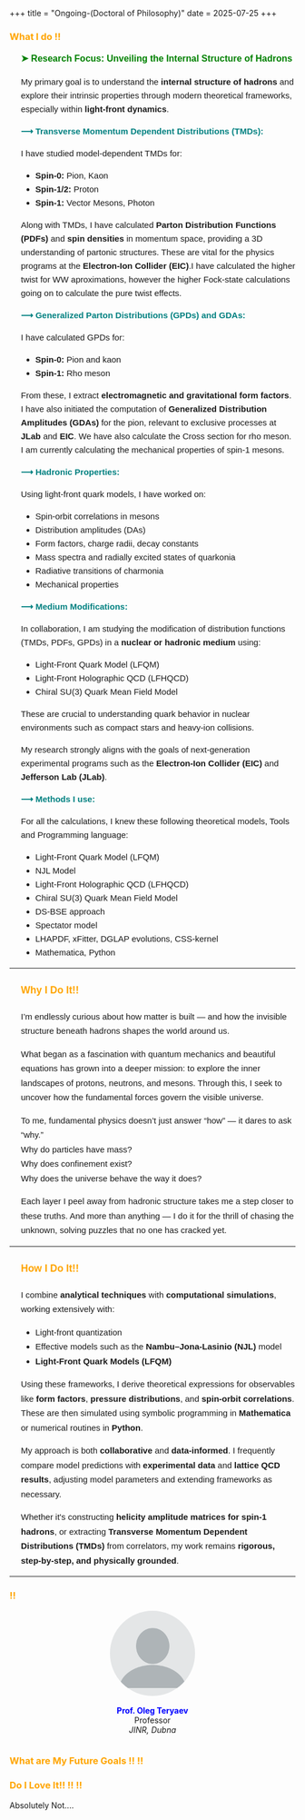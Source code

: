 +++
title = "Ongoing-(Doctoral of Philosophy)"
date = 2025-07-25
+++

### <span style="color: orange;">What I do !!</span>

<div style="margin-left: 20px; font-family: Arial, sans-serif; line-height: 1.6; font-size: 15px;">
  <p style="color: green; font-weight: bold; font-size: 16px;">➤ Research Focus: Unveiling the Internal Structure of Hadrons</p>

  <p>
    My primary goal is to understand the <strong>internal structure of hadrons</strong> and explore their intrinsic properties through modern theoretical frameworks, especially within <strong>light-front dynamics</strong>.
  </p>

  <p style="color: teal; font-weight: bold;">⟶ Transverse Momentum Dependent Distributions (TMDs):</p>
  <p>
    I have studied model-dependent TMDs for:
    <ul>
      <li><strong>Spin-0:</strong> Pion, Kaon</li>
      <li><strong>Spin-1/2:</strong> Proton</li>
      <li><strong>Spin-1:</strong> Vector Mesons, Photon</li>
    </ul>
    Along with TMDs, I have calculated <strong>Parton Distribution Functions (PDFs)</strong> and <strong>spin densities</strong> in momentum space, providing a 3D understanding of partonic structures. These are vital for the physics programs at the <strong>Electron-Ion Collider (EIC)</strong>.I have calculated the higher twist for WW aproximations, however the higher Fock-state calculations going on to calculate the pure twist effects. </p>

  <p style="color: teal; font-weight: bold;">⟶ Generalized Parton Distributions (GPDs) and GDAs:</p>
  <p>
    I have calculated GPDs for:
    <ul>
      <li><strong>Spin-0:</strong> Pion and kaon </li>
      <li><strong>Spin-1:</strong> Rho meson</li>
    </ul>
    From these, I extract <strong>electromagnetic and gravitational form factors</strong>. I have also initiated the computation of <strong>Generalized Distribution Amplitudes (GDAs)</strong> for the pion, relevant to exclusive processes at <strong>JLab</strong> and <strong>EIC</strong>. We have also calculate the Cross section for rho meson. I am currently calculating the  mechanical properties of spin-1 mesons. </p>

  <p style="color: teal; font-weight: bold;">⟶ Hadronic Properties:</p>
  <p>
    Using light-front quark models, I have worked on:
    <ul>
      <li>Spin-orbit correlations in mesons</li>
      <li>Distribution amplitudes (DAs)</li>
      <li>Form factors, charge radii, decay constants</li>
      <li>Mass spectra and radially excited states of quarkonia</li>
      <li>Radiative transitions of charmonia</li>
      <li>Mechanical properties</li>
    </ul>
  </p>

  <p style="color: teal; font-weight: bold;">⟶ Medium Modifications:</p>
  <p>
    In collaboration, I am studying the modification of distribution functions (TMDs, PDFs, GPDs) in a <strong>nuclear or hadronic medium</strong> using:
    <ul>
      <li>Light-Front Quark Model (LFQM)</li>
      <li>Light-Front Holographic QCD (LFHQCD)</li>
      <li>Chiral SU(3) Quark Mean Field Model</li>
    </ul>
    These are crucial to understanding quark behavior in nuclear environments such as compact stars and heavy-ion collisions.
  </p>

  <p>
    My research strongly aligns with the goals of next-generation experimental programs such as the <strong>Electron-Ion Collider (EIC)</strong> and <strong>Jefferson Lab (JLab)</strong>.
  </p>
  <p style="color: teal; font-weight: bold;">⟶ Methods I use:</p>
  <p>
    For all the calculations, I knew these following theoretical models, Tools and Programming language:
    <ul>
      <li>Light-Front Quark Model (LFQM)</li>
      <li>NJL Model</li>
      <li>Light-Front Holographic QCD (LFHQCD)</li>
      <li>Chiral SU(3) Quark Mean Field Model</li>
      <li>DS-BSE approach</li>
      <li>Spectator model</li>
      <li>LHAPDF, xFitter, DGLAP evolutions, CSS-kernel</li>
      <li>Mathematica, Python</li>
    </ul>
  </p>
</div>


---

<div style="margin-left: 20px; font-family: Arial, sans-serif; line-height: 1.7; font-size: 15px;">
  <h3 style="color: orange;">Why I Do It!!</h3>
  <p>
    I’m endlessly curious about how matter is built — and how the invisible structure beneath hadrons shapes the world around us.
  </p>
  <p>
    What began as a fascination with quantum mechanics and beautiful equations has grown into a deeper mission: to explore the inner landscapes of protons, neutrons, and mesons. Through this, I seek to uncover how the fundamental forces govern the visible universe.
  </p>
  <p>
    To me, fundamental physics doesn’t just answer “how” — it dares to ask “why.”<br>
    Why do particles have mass?<br>
    Why does confinement exist?<br>
    Why does the universe behave the way it does?
  </p>
  <p>
    Each layer I peel away from hadronic structure takes me a step closer to these truths. And more than anything — I do it for the thrill of chasing the unknown, solving puzzles that no one has cracked yet.
  </p>
</div>

---


<div style="margin-left: 20px; font-family: Arial, sans-serif; line-height: 1.7; font-size: 15px;">
  <h3 style="color: orange;">How I Do It!!</h3>
  
  <p>
    I combine <strong>analytical techniques</strong> with <strong>computational simulations</strong>, working extensively with:
    <ul>
      <li>Light-front quantization</li>
      <li>Effective models such as the <strong>Nambu–Jona-Lasinio (NJL)</strong> model</li>
      <li><strong>Light-Front Quark Models (LFQM)</strong></li>
    </ul>
  </p>

  <p>
    Using these frameworks, I derive theoretical expressions for observables like <strong>form factors</strong>, <strong>pressure distributions</strong>, and <strong>spin-orbit correlations</strong>. These are then simulated using symbolic programming in <strong>Mathematica</strong> or numerical routines in <strong>Python</strong>.
  </p>

  <p>
    My approach is both <strong>collaborative</strong> and <strong>data-informed</strong>. I frequently compare model predictions with <strong>experimental data</strong> and <strong>lattice QCD results</strong>, adjusting model parameters and extending frameworks as necessary.
  </p>

  <p>
    Whether it's constructing <strong>helicity amplitude matrices for spin-1 hadrons</strong>, or extracting <strong>Transverse Momentum Dependent Distributions (TMDs)</strong> from correlators, my work remains <strong>rigorous, step-by-step, and physically grounded</strong>.
  </p>
</div>

---


### <span style="color: orange;"> !!</span>


<div style="display: flex; flex-wrap: wrap; justify-content: center; gap: 30px;">

  <!-- Collaborator 1 -->
  <div style="width: 200px; text-align: center;">
    <img src="/c1.png" alt="me" style="width: 150px; height: 150px; border-radius: 50%; object-fit: cover;">
    <p>
      <strong><span style="color: blue;">Prof. Oleg Teryaev </span></strong><br>
     Professor<br>
      <em>JINR, Dubna</em>
    </p>
  </div>
  </div>


### <span style="color: orange;">What are My Future Goals !! !!</span>



### <span style="color: orange;">Do I Love It!! !! !!</span>

Absolutely Not....